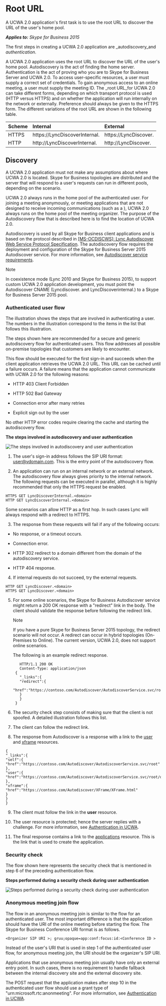 
# Root URL
A UCWA 2.0 application's first task is to use the root URL to discover the URL of the user's home pool.


 _**Applies to:** Skype for Business 2015_

The first steps in creating a UCWA 2.0 application are _autodiscovery_and _authentication_.

A UCWA 2.0 application uses the root URL to discover the URL of the user's home pool. Autodiscovery is the act of finding the home server.
Authentication is the act of proving who you are to Skype for Business Server and UCWA 2.0. To access user-specific resources, a user must supply a correct set of credentials. To gain anonymous access to an online meeting, a user must supply the meeting ID. 
The _root URL_for UCWA 2.0 can take different forms, depending on which transport protocol is used (HTTP versus HTTPS) and on whether the application will run internally on the network or externally. Preference should always be given to the HTTPS form.
The different variations of the root URL are shown in the following table. 


|**Scheme**|**Internal**|**External**|
|:-----|:-----|:-----|
|HTTPS|https://LyncDiscoverInternal.<domain>|https://LyncDiscover.<domain>|
|HTTP|http://LyncDiscoverInternal.<domain>|http://LyncDiscover.<domain>|

## Discovery

A UCWA 2.0 application must not make any assumptions about where UCWA 2.0 is located. Skype for Business topologies are distributed and the server that will respond to a user's requests can run in different pools, depending on the scenario.

UCWA 2.0 always runs in the home pool of the authenticated user. For joining a meeting anonymously, or meeting applications that are not designed to receive incoming communications (such as a ), UCWA 2.0 always runs on the home pool of the meeting organizer. The purpose of the Autodiscovery flow that is described here is to find the location of UCWA 2.0. 

Autodiscovery is used by all Skype for Business client applications and is based on the protocol described in [ [MS-OCDISCWS]: Lync Autodiscover Web Service Protocol Specification](https://msdn.microsoft.com/library/hh623245%28v=office.12%29.aspx). The autodiscovery flow requires the deployment and configuration of the Skype for Business Server 2015 Autodiscover service. For more information, see [Autodiscover service requirements](https://technet.microsoft.com/library/hh690012%28v=ocs.15%29.aspx). 


> [!NOTE] 
> In coexistence mode (Lync 2010 and Skype for Business 2015), to support custom UCWA 2.0 application development, you must point the Autodiscover CNAME (Lyncdiscover.<domain> and LyncDiscoverinternal.<domain>) to a Skype for Business Server 2015 pool.


### Authenticated user flow

The illustration shows the steps that are involved in authenticating a user. The numbers in the illustration correspond to the items in the list that follows this illustration.

The steps shown here are recommended for a secure and generic autodiscovery flow for authenticated users. This flow addresses all possible on-premise topologies that customers are likely to encounter.

This flow should be executed for the first sign-in and succeeds when the client application retrieves the UCWA 2.0 URL. This URL can be cached until a failure occurs. A failure means that the application cannot communicate with UCWA 2.0 for the following reasons:


- HTTP 403 Client Forbidden
 
- HTTP 502 Bad Gateway
 
- Connection error after many retries
 
- Explicit sign out by the user
 
No other HTTP error codes require clearing the cache and starting the autodiscovery flow.


**The steps involved in autodiscovery and user authentication**

![The steps involved in autodiscovery and user authentication](images/UCWA15Con_RootURL.png)

1. The user's sign-in address follows the SIP URI format: user@vdomain.com. This is the entry point of the autodiscovery flow.
 
2. An application can run on an internal network or an external network. The autodiscovery flow always gives priority to the internal network. The following requests can be executed in parallel, although it is highly recommended that only the HTTPS request be enabled.
 
  ```
  HTTPS GET LyncDiscoverInternal.<domain>
  HTTP GET LyncDiscoverInternal.<domain>

  ```

 Some scenarios can allow HTTP as a first hop. In such cases Lync will always respond with a redirect to HTTPS.
 
3. The response from these requests will fail if any of the following occurs:
 
 - No response, or a timeout occurs.
 
 - Connection error.
 
 - HTTP 302 redirect to a domain different from the domain of the autodiscovery service.
 
 - HTTP 404 response.
 
4. If internal requests do not succeed, try the external requests.
 
 ```
 HTTP GET LyncDiscover.<domain> 
HTTPS GET LyncDiscover.<domain>
 ```

5. For some online scenarios, the Skype for Business Autodiscover service might return a 200 OK response with a "redirect" link in the body. The client should validate the response before following the redirect link. 
 
   > [!NOTE] 
   > If you have a pure Skype for Business Server 2015 topology, the redirect scenario will not occur. A redirect can occur in hybrid topologies (On-Premises to Online). The current version, UCWA 2.0, does not support online scenarios.

   The following is an example redirect response.
 
   ```
      HTTP/1.1 200 OK 
      Content-Type: application/json
    {
      "_links":{
      "redirect":{
      "href":"https://contoso.com/Autodiscover/AutodiscoverService.svc/root"
      }
      }
    }
   ```

6. The security check step consists of making sure that the client is not spoofed. A detailed illustration follows this list.
 
7. The client can follow the redirect link.
 
8. The response from Autodiscover is a response with a link to the [user](user_ref.md) and [xframe](xframe_ref.md) resources.
 
  ```
  {
  "_links":{
  "self":{
  "href":"https://contoso.com/Autodiscover/AutodiscoverService.svc/root"
  },
  "user":{
  "href":"https://contoso.com/Autodiscover/AutodiscoverService.svc/root/oauth/user"
  },
  "xframe":{
  "href":"https://contoso.com/Autodiscover/XFrame/XFrame.html"
  }
  }
 }
 ```

9. The client must follow the link in the **user** resource.
 
10. The user resource is protected; hence the server replies with a challenge. For more information, see [Authentication in UCWA](AuthenticationInUCWA.md).
 
11. The final response contains a link to the [applications](applications_ref.md) resource. This is the link that is used to create the application.
 
### Security check

The flow shown here represents the security check that is mentioned in step 6 of the preceding authentication flow.


**Steps performed during a security check during user authentication**

![Steps performed during a security check during user authentication](images/UCWA15Con_SecurityCheck.png)


### Anonymous meeting join flow

The flow in an anonymous meeting join is similar to the flow for an authenticated user. The most important difference is that the application should have the URI of the online meeting before starting the flow. The Skype for Business Conference URI format is as follows.


```
<Organizer SIP URI >; gruu;opaque=app:conf:focus:id:<Conference ID >
```

Instead of the user's URI that is used in step 1 of the authenticated user flow, for anonymous meeting join, the URI should be the organizer's SIP URI.

Applications that use anonymous meeting join usually have only an external entry point. In such cases, there is no requirement to handle fallback between the internal discovery site and the external discovery site. 

The POST request that the application makes after step 10 in the authenticated user flow should use a grant type of "urn:microsoft.rtc:anonmeeting". For more information, see [Authentication in UCWA](AuthenticationInUCWA.md).

